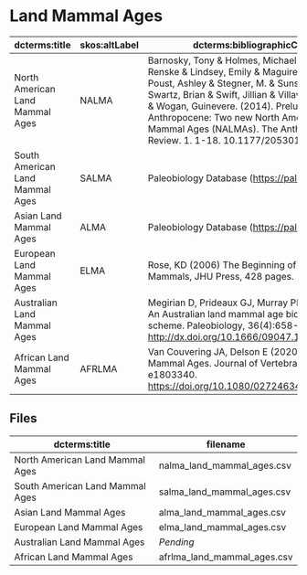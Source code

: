 # Land Mammal Ages

| dcterms:title | skos:altLabel | dcterms:bibliographicCitation | dcterms:language | dcterms:type |
| -- | -- | -- | -- | -- |
| North American Land Mammal Ages | NALMA | Barnosky, Tony & Holmes, Michael & Kirchholtes, Renske & Lindsey, Emily & Maguire, Kaitlin Clare & Poust, Ashley & Stegner, M. & Sunseri, Jun & Swartz, Brian & Swift, Jillian & Villavicencio, Natalia & Wogan, Guinevere. (2014). Prelude to the Anthropocene: Two new North American Land Mammal Ages (NALMAs). The Anthropocene Review. 1. 1-18. 10.1177/2053019614547433.  | en | thors:ReferenceSystem |
| South American Land Mammal Ages | SALMA | Paleobiology Database (https://paleobiodb.org) | en | thors:ReferenceSystem |
| Asian Land Mammal Ages | ALMA | Paleobiology Database (https://paleobiodb.org) | en | thors:ReferenceSystem |
| European Land Mammal Ages | ELMA | Rose, KD (2006) The Beginning of the Age of Mammals, JHU Press, 428 pages. | en | thors:ReferenceSystem |
| Australian Land Mammal Ages |  | Megirian D, Prideaux GJ, Murray PF, Smit N (2010) An Australian land mammal age biochronological scheme.  Paleobiology, 36(4):658-671. http://dx.doi.org/10.1666/09047.1 | en | thors:ReferenceSystem |
| African Land Mammal Ages | AFRLMA | Van Couvering JA, Delson E (2020) African Land Mammal Ages. Journal of Vertebrate Paleontology e1803340. https://doi.org/10.1080/02724634.2020.1803340 | en | thors:ReferenceSystem |

## Files
| dcterms:title | filename |
| -- | -- |
| North American Land Mammal Ages | nalma_land_mammal_ages.csv |
| South American Land Mammal Ages | salma_land_mammal_ages.csv |
| Asian Land Mammal Ages | alma_land_mammal_ages.csv |
| European Land Mammal Ages | elma_land_mammal_ages.csv |
| Australian Land Mammal Ages | *Pending* |
| African Land Mammal Ages | afrlma_land_mammal_ages.csv |

